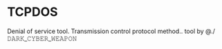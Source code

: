 # TCPDOS
Denial of service tool. Transmission control protocol method.. tool by @./𝙳𝙰𝚁𝙺_𝙲𝚈𝙱𝙴𝚁_𝚆𝙴𝙰𝙿𝙾𝙽
